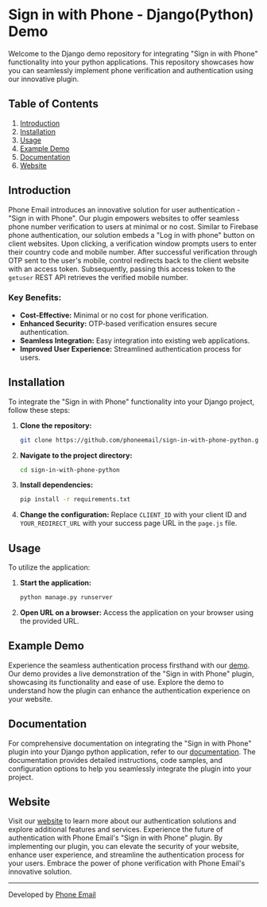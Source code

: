 # Sign in with Phone - Django(Python) Demo

Welcome to the Django demo repository for integrating "Sign in with Phone" functionality into your python applications. This repository showcases how you can seamlessly implement phone verification and authentication using our innovative plugin.

## Table of Contents
1. [Introduction](#introduction)
2. [Installation](#installation)
3. [Usage](#usage)
4. [Example Demo](#example-demo)
5. [Documentation](#documentation)
6. [Website](#website)

## Introduction

Phone Email introduces an innovative solution for user authentication - "Sign in with Phone". Our plugin empowers websites to offer seamless phone number verification to users at minimal or no cost. Similar to Firebase phone authentication, our solution embeds a "Log in with phone" button on client websites. Upon clicking, a verification window prompts users to enter their country code and mobile number. After successful verification through OTP sent to the user's mobile, control redirects back to the client website with an access token. Subsequently, passing this access token to the `getuser` REST API retrieves the verified mobile number.

### Key Benefits:
- **Cost-Effective:** Minimal or no cost for phone verification.
- **Enhanced Security:** OTP-based verification ensures secure authentication.
- **Seamless Integration:** Easy integration into existing web applications.
- **Improved User Experience:** Streamlined authentication process for users.

## Installation

To integrate the "Sign in with Phone" functionality into your Django project, follow these steps:

1. **Clone the repository:**

    ```bash
    git clone https://github.com/phoneemail/sign-in-with-phone-python.git
    ```


2. **Navigate to the project directory:**

    ```bash
    cd sign-in-with-phone-python
    ```


3. **Install dependencies:**

    ```bash
    pip install -r requirements.txt
    ```

4. **Change the configuration:**
Replace `CLIENT_ID` with your client ID and `YOUR_REDIRECT_URL` with your success page URL in the `page.js` file.

## Usage

To utilize the application:

1. **Start the application:**

    ```bash
    python manage.py runserver
    ```

2. **Open URL on a browser:**
Access the application on your browser using the provided URL.

## Example Demo

Experience the seamless authentication process firsthand with our [demo](https://www.phone.email/demo-login). Our demo provides a live demonstration of the "Sign in with Phone" plugin, showcasing its functionality and ease of use. Explore the demo to understand how the plugin can enhance the authentication experience on your website. 

## Documentation

For comprehensive documentation on integrating the "Sign in with Phone" plugin into your Django python application, refer to our [documentation](https://www.phone.email/docs#python). The documentation provides detailed instructions, code samples, and configuration options to help you seamlessly integrate the plugin into your project. 

## Website

Visit our [website](https://www.phone.email) to learn more about our authentication solutions and explore additional features and services. Experience the future of authentication with Phone Email's "Sign in with Phone" plugin.
By implementing our plugin, you can elevate the security of your website, enhance user experience, and streamline the authentication process for your users. Embrace the power of phone verification with Phone Email's innovative solution.


---
Developed by [Phone Email](https://www.phone.email)



